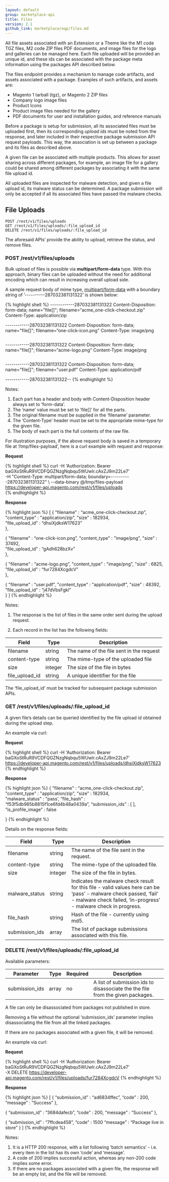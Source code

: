 ```yaml
---
layout: default
group: marketplace-api
title: Files
version: 2.1
github_link: marketplace/eqp/files.md
---
```


All file assets associated with an Extension or a Theme like the M1 code TGZ files, M2 code ZIP files PDF documents, and image files for the logo and 
galleries  can be managed here. Each file uploaded will be provided an unique id, and these ids can be associated with the package meta information using 
the packages API described below.

The files endpoint provides a mechanism to manage code artifacts, and assets associated with a package. Examples of such artifacts, and assets are:

* Magento 1 tarball (tgz), or Magento 2 ZIP files
* Company logo image files
* Product Icons
* Product image files needed for the gallery
* PDF documents for user and installation guides, and reference manuals


Before a package is setup for submission, all its associated files must be uploaded first, then its corresponding *upload ids* must be noted from the response, and
later included in their respective package submission API request payloads. This way, the association is set up between a package and its files as described above.

A given file can be associated with multiple products. This allows for asset sharing across different packages, for example, an image file for a gallery could be 
shared among different packages by associating it with the same file upload id.

All uploaded files are inspected for malware detection, and given a file upload id, its malware status can be determined. A package submission will only be accepted if
all its associated files have passed the malware checks.

## File Uploads

~~~~~~
POST /rest/v1/files/uploads
GET /rest/v1/files/uploads/:file_upload_id
DELETE /rest/v1/files/uploads/:file_upload_id
~~~~~~

The aforesaid APIs’ provide the ability to upload, retrieve the status, and remove files.

### POST /rest/v1/files/uploads

Bulk upload of files is possible via **multipart/form-data** type. With this approach, binary files can be uploaded without the need for additional encoding which can result
in increasing overall upload side.

A sample request body of mime type, [multipart/form-data](https://www.w3.org/TR/html401/interact/forms.html#h-17.13.4.2) with a boundary string of ’----------287032381131322’
is shown below:

{% highlight shell %}
------------287032381131322
Content-Disposition: form-data; name="file[]"; filename=“acme_one-click-checkout.zip"
Content-Type: application/zip

<zip file content here.....>

------------287032381131322
Content-Disposition: form-data; name="file[]"; filename=“one-click-icon.png"
Content-Type: image/png

<image file content here.....>

------------287032381131322
Content-Disposition: form-data; name="file[]"; filename=“acme-logo.png"
Content-Type: image/png

<image file content here.....>

------------287032381131322
Content-Disposition: form-data; name="file[]"; filename="user.pdf"
Content-Type: application/pdf

<pdf file content here....>

------------287032381131322--
{% endhighlight %}

Notes:

1. Each part has a header and body with Content-Disposition header always set to ‘form-data’. 
2. The ‘name’ value must be set to ‘file[]’ for all the parts.
3. The original filename must be supplied in the ‘filename’ parameter.
4. The ‘Content-Type’ header must be set to the appropriate mime-type for the given file.
5. The body of each part is the full contents of the raw file.

For illustration purposes, if the above request body is saved in a temporary file at ‘/tmp/files-payload’, here is a curl example with request and response:

**Request**

{% highlight shell %}
curl -H 'Authorization: Bearer baGXoStRuR9VCDFQGZNzgNqbqu5WUwlr.cAxZJ9m22Le7' \
     -H "Content-Type: multipart/form-data; boundary=----------287032381131322" \ 
     --data-binary  @/tmp/files-payload \
     https://developer-api.magento.com/rest/v1/files/uploads  
{% endhighlight %}

**Response**

{% highlight json %}
[
  {
    "filename" : “acme_one-click-checkout.zip”,
    "content_type" : "application/zip",
    "size" : 182934,                           
    "file_upload_id" : “dhsiXjdksW17623”             
  },

  {
    "filename" : “one-click-icon.png”,
    "content_type" : "image/png",
    "size" : 37492,                           
    "file_upload_id" : “gAdh628bzXv”             
  },

  {
    "filename" : “acme-logo.png”,
    "content_type" : "image/png",
    "size" : 6825,                           
    "file_upload_id" : “fur7284XcgdcV”             
  },

  {
    "filename" : “user.pdf”,
    "content_type" : "application/pdf",
    "size" : 48392,                           
    "file_upload_id" : “j47dVbsFgkl”             
  } 
]
{% endhighlight %}

Notes:

1. The response is the list of files in the same order sent during the upload request.

2. Each record in the list has the following fields:

|Field|Type|Description|
|-----|----|-----------|
|filename|string|The name of the file sent in the request|
|content-type|string|The mime-type of the uploaded file|
|size|integer|The size of the file in bytes|
|file_upload_id|string|A unique identifier for the file|

The ‘file_upload_id’ must be tracked for subsequent package submission APIs.

### GET /rest/v1/files/uploads/:file_upload_id

A given file’s details can be queried identified by the file upload id obtained during the upload step.

An example via curl:

**Request**

{% highlight shell %}
curl -H 'Authorization: Bearer baGXoStRuR9VCDFQGZNzgNqbqu5WUwlr.cAxZJ9m22Le7' \
     https://developer-api.magento.com/rest/v1/files/uploads/dhsiXjdksW17623  
{% endhighlight %}

**Response**

{% highlight json %}
{
    "filename" : “acme_one-click-checkout.zip”,
    "content_type" : "application/zip",
    "size" : 182934,   
    "malware_status" : "pass’,
    “file_hash” : “f53f5db985b8815f1ce6fd4b48a0439a”, 
    “submission_ids” : [
    ],
    “is_profile_image” : false                       
                
}
{% endhighlight %}

Details on the response fields:

|Field|Type|Description|
|-----|----|-----------|
|filename|string|The name of the file sent in the request.|
|content-type|string|The mime-type of the uploaded file.|
|size|integer|The size of the file in bytes.|
|malware_status|string|Indicates the malware check result for this file - valid values here can be ‘pass’ - malware check passed, ‘fail’ - malware check failed, ‘in-progress’ - malware check in progress.|
|file_hash|string|Hash of the file - currently using md5.|
|submission_ids|array|The list of package submissions associated with this file.|

### DELETE /rest/v1/files/uploads/:file_upload_id

Available parameters:

|Parameter|Type|Required|Description|
|---------|----|--------|-----------|
|submission_ids|array|no|A list of submission ids to disassociate the the file from the given packages.|

A file can only be disassociated from packages not published in store. 

Removing a file without the optional ‘submission_ids’ parameter implies disassociating the file from all the linked packages. 

If there are no packages associated with a given file, it will be removed.

An example via curl:

**Request**

{% highlight shell %}
curl -H 'Authorization: Bearer baGXoStRuR9VCDFQGZNzgNqbqu5WUwlr.cAxZJ9m22Le7' \
     -X DELETE
     https://developer-api.magento.com/rest/v1/files/uploads/fur7284XcgdcV
{% endhighlight %}


**Response**

{% highlight json %}
[
  {
      “submission_id” : “ad6834ffec”,
      “code” : 200,
      “message” : “Success”
  },

  {
      “submission_id” : “3684dafecb”,
      “code” : 200,
      “message” : “Success”
  },

  {
      “submission_id” : “7ffcdea458”,
      “code” : 1500
      “message” : “Package live in store”
  }
]
{% endhighlight %}


Notes:
1. It is a HTTP 200 response, with a list following ‘batch semantics’ - i.e. every item in the list has its own ‘code’ and ‘message’.
2. A code of 200 implies successful action, whereas any non-200 code implies some error.
3. If there are no packages associated with a given file, the response will be an empty list, and the file will be removed.




